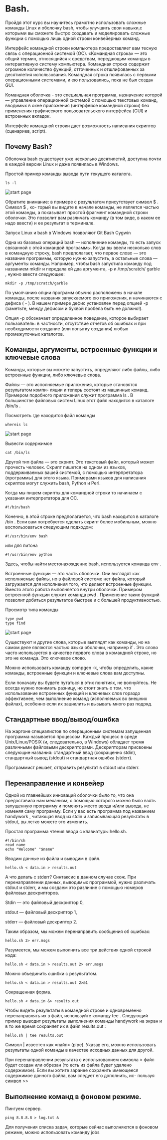 # Bash.

Пройдя этот курс вы научитесь грамотно использовать сложные команды Linux
и оболочку bash, чтобы улучшить свои навыки,с которыми вы сможете быстро создавать и моделировать
сложные функции с помощью лишь одной строки конвейерных команд.

Интерфейс командной строки компьютера предоставляет вам тесную связь с операционной системой (ОС). 
«Командная строка» — это общий термин, относящийся к средствам, передающим
команды в интерактивную систему компьютера.
Командная строка содержит огромное количество
функций, отточенных и отшлифованных за десятилетия использования.
Командная строка появилась
с первыми операционными системами, и ею пользовались, пока не был создан GUI.


Командная оболочка - это специальная
программа, назначение которой — управление операционной системой с помощью текстовых команд, вводимых в окне приложения (интерфейсе командной
строки) без применения графического пользовательского интерфейса (GUI)
и встроенных вкладок.


Интерфейс командной строки дает возможность написания скриптов (сценариев, script).

## Почему Bash?

Оболочка bash существует уже несколько десятилетий, доступна почти в каждой версии Linux
и даже появилась в Windows.
 
Простой пример команды вывода пути текущего каталога.

    ls -l

![start page]({path-to-subject}/images/1.png)

Обратите внимание: в примере с результатом присутствует символ $ . Символ $ , ко-
торый вы видите в начале команды, не является частью этой команды, а показывает
простой фрагмент командной строки оболочки. Это позволит вам различать команду
(в том виде, в каком ее надо ввести) и ее результат в терминале.


Запуск Linux и bash в Windows позволяют Git Bash Cygwin


Одна из
базовых операций bash — исполнение команды, то есть запуск связанной с этой
командой программы. Когда вы ввели несколько слов в командную строку, bash
предполагает, что первое слово — это название программы, которую нужно запустить, а остальные слова — аргументы команды. Например, чтобы bash запустила
команду под названием mkdir и передала ей два аргумента, -p и /tmp/scratch/
garble , нужно ввести следующее:

    mkdir -p /tmp/scratch/garble

По умолчанию опции программ обычно расположены в начале команды, после
названия запускаемого ею приложения, и начинаются с дефиса ( - ). В нашем
примере дефис установлен перед опцией -p (заметьте, между дефисом и буквой
пробела быть не должно!).

Опция -p обозначает
определенное поведение, которое выбирает пользователь: в частности, отсутствие
отчетов об ошибках и при необходимости создание (или попытку создания) любых
промежуточных каталогов.

## Команды, аргументы, встроенные функции и ключевые слова

Команды, которые вы можете запустить, определяют либо файлы, либо встроенные
функции, либо ключевые слова.

Файлы — это исполняемые приложения, которые становятся результатом компи-
ляции и теперь состоят из машинных команд. Примером подобного приложения
служит программа ls . В большинстве файловых систем Linux этот файл находится
в каталоге /bin/ls .

Посмотреть где находится файл команды

    whereis ls

![start page]({path-to-subject}/images/2.png)
    
Вывести содержимое

    cat /bin/ls

Другой тип файла — это скрипт. Это текстовый файл, который может прочесть
человек. Скрипт пишется на одном из языков, поддерживаемых вашей системой,
с помощью интерпретатора (программы) для этого языка. Примерами языков для
написания скриптов могут служить bash, Python и Perl.

Когда мы пишем скрипты для командной строки то начинаем с указания интерпретатора для ОС.

    

    #!/bin/bash

Конечно, в этой строке предполагается, что bash находится в каталоге /bin .
Если вам потребуется сделать скрипт более мобильным, можно воспользоваться
следующим подходом:

    #!/usr/bin/env bash

или для питона

    #!/usr/bin/env python

Здесь, чтобы найти местонахождение bash, используется команда env .

Встроенные функции — это часть оболочки. Они выглядят как исполняемые
файлы, но в файловой системе нет файла, который загружается для исполнения
того, что делают встроенные функции. Вместо этого работа выполняется внутри
оболочки. Примером встроенной функции служит команда pwd .
Применение таких функций позволит добиться результатов быстрее и с большей продуктивностью.

Просмотр типа команды

    type pwd
    type find

![start page]({path-to-subject}/images/3.png)

Существуют и другие слова, которые выглядят как команды, но на самом деле
являются частью языка оболочки, например if . Это слово часто используется
в качестве первого слова в командной строке, но это не команда. Это ключевое
слово.

Можно использовать команду compgen -k, чтобы определить, какие команды, встроенные
функции и ключевые слова вам доступны.

Если поначалу вы будете путаться в этих понятиях, не волнуйтесь. Не всегда нужно
понимать разницу, но стоит знать о том, что использование встроенных функций
и ключевых слов гораздо эффективнее, чем выполнение команд (исполняемых во
внешних файлах), особенно если их зациклить и вызывать много раз подряд.

## Стандартные ввод/вывод/ошибка

На жаргоне специалистов по операционным системам запущенная программа называется процессом. Каждый процесс в среде Unix/Linux/POSIX (и, следовательно,
в Windows) обладает тремя различными файловыми дескрипторами. Дескрипторам
присвоены следующие названия: стандартный ввод (сокращенно stdin), стандартный вывод (stdout) и стандартная ошибка (stderr).

Программист решает, отправить результат в stdout или stderr.

## Перенаправление и конвейер

Одной из главнейших инноваций оболочки было то, что она предоставила нам механизм, с помощью которого можно было взять запущенную программу и поменять
место ввода и/или вывода, не изменяя саму программу. Если у вас есть программа
под названием handywork , читающая ввод из stdin и записывающая результаты
в stdout, вы легко можете это изменить.

Простая программа чтения ввода с клавиатуры hello.sh.

    #!/bin/sh
    read name
    echo "Welcome" "$name"

Вводим данные из файла и выводим в файл.

    hello.sh < data.in > results.out


А что делать с stderr? Синтаксис в данном случае схож. При перенаправлении
данных, выводимых программой, нужно различать stdout и stderr, и мы создаем
это различие с помощью номеров файловых дескрипторов. 

Stdin — это файловый дескриптор 0, 

stdout — файловый дескриптор 1, 

stderr — файловый дескриптор 2.

Таким образом, мы можем перенаправить сообщения об ошибках:

    hello.sh 2> err.msgs
    
Разумеется, мы можем выполнить все три действия одной строкой кода:

    hello.sh < data.in > results.out 2> err.msgs

Можно обьединить ошибки с результатом.

    hello.sh < data.in > results.out 2>&1

Сокращенная форма.

    hello.sh < data.in &> results.out

Чтобы видеть результаты в командной строке и одновременно перенаправлять их в файл, используйте команду tee . Следующий пример выводит результаты выполнения команды handywork на экран и в то же время сохраняет их
в файл results.out :

    hello.sh | tee results.out

Символ | известен как «пайп» (pipe). Указав его, можно
использовать результаты одной команды в качестве исходных данных для другой.

При перенаправлении результата с использованием символа > файл будет создан
или обрезан (то есть из файла будет удалено содержимое). Если вы хотите заранее
сохранить имеющееся содержимое данного файла, вам следует его дополнить, ис-
пользуя символ >>

## Выполнение команд в фоновом режиме.

Пингуем сервер.

    ping 8.8.8.8 > log.txt &

Для получения списка задач, которые сейчас выполняются в фоновом режиме,
можно использовать команду jobs








